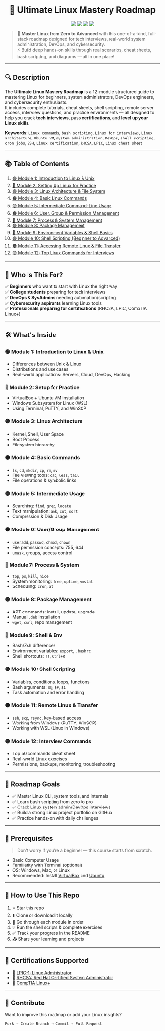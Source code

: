 <h1 align="center">🐧 Ultimate Linux Mastery Roadmap</h1>

<p align="center">
  <img src="https://img.shields.io/badge/Linux-Ultimate%20Course-brightgreen?style=for-the-badge&logo=linux" />
  <img src="https://img.shields.io/badge/Shell-Bash-blue?style=for-the-badge&logo=gnubash" />
  <img src="https://img.shields.io/badge/Skill-Level-Beginner--to--Pro-orange?style=for-the-badge" />
  <img src="https://img.shields.io/github/stars/KishoreRam-M/Linux-Mastery?style=for-the-badge" />
</p>

> 🚀 **Master Linux from Zero to Advanced** with this one-of-a-kind, full-stack roadmap designed for tech interviews, real-world system administration, DevOps, and cybersecurity.  
> ⚡ Build deep hands-on skills through real scenarios, cheat sheets, bash scripting, and diagrams — all in one place!

---

## 🔍 Description

The **Ultimate Linux Mastery Roadmap** is a 12-module structured guide to mastering Linux for beginners, system administrators, DevOps engineers, and cybersecurity enthusiasts.  
It includes complete tutorials, cheat sheets, shell scripting, remote server access, interview questions, and practice environments — all designed to help you crack **tech interviews**, pass **certifications**, and **level up your Linux skills**.

**Keywords**: `Linux commands`, `bash scripting`, `Linux for interviews`, `Linux architecture`, `Ubuntu VM`, `system administration`, `DevOps`, `shell scripting`, `cron jobs`, `SSH`, `Linux certification`, `RHCSA`, `LPIC`, `Linux cheat sheet`

---

## 📚 Table of Contents

1. [🟢 Module 1: Introduction to Linux & Unix](#module-1)
2. [🔵 Module 2: Setting Up Linux for Practice](#module-2)
3. [🟣 Module 3: Linux Architecture & File System](#module-3)
4. [🟠 Module 4: Basic Linux Commands](#module-4)
5. [🟡 Module 5: Intermediate Command-Line Usage](#module-5)
6. [🟤 Module 6: User, Group & Permission Management](#module-6)
7. [🔴 Module 7: Process & System Management](#module-7)
8. [🟢 Module 8: Package Management](#module-8)
9. [🔵 Module 9: Environment Variables & Shell Basics](#module-9)
10. [🟣 Module 10: Shell Scripting (Beginner to Advanced)](#module-10)
11. [🟠 Module 11: Accessing Remote Linux & File Transfer](#module-11)
12. [🟡 Module 12: Top Linux Commands for Interviews](#module-12)

---

## 🧠 Who Is This For?

✅ **Beginners** who want to start with Linux the right way  
✅ **College students** preparing for tech interviews  
✅ **DevOps & SysAdmins** needing automation/scripting  
✅ **Cybersecurity aspirants** learning Linux tools  
✅ **Professionals preparing for certifications** (RHCSA, LPIC, CompTIA Linux+)

---

## 🛠️ What's Inside

### 🟢 Module 1: Introduction to Linux & Unix
- Differences between Unix & Linux
- Distributions and use cases
- Real-world applications: Servers, Cloud, DevOps, Hacking

### 🔵 Module 2: Setup for Practice
- VirtualBox + Ubuntu VM installation
- Windows Subsystem for Linux (WSL)
- Using Terminal, PuTTY, and WinSCP

### 🟣 Module 3: Linux Architecture
- Kernel, Shell, User Space
- Boot Process
- Filesystem hierarchy

### 🟠 Module 4: Basic Commands
- `ls`, `cd`, `mkdir`, `cp`, `rm`, `mv`
- File viewing tools: `cat`, `less`, `tail`
- File operations & symbolic links

### 🟡 Module 5: Intermediate Usage
- Searching: `find`, `grep`, `locate`
- Text manipulation: `awk`, `cut`, `sort`
- Compression & Disk Usage

### 🟤 Module 6: User/Group Management
- `useradd`, `passwd`, `chmod`, `chown`
- File permission concepts: 755, 644
- `umask`, groups, access control

### 🔴 Module 7: Process & System
- `top`, `ps`, `kill`, `nice`
- System monitoring: `free`, `uptime`, `vmstat`
- Scheduling: `cron`, `at`

### 🟢 Module 8: Package Management
- APT commands: install, update, upgrade
- Manual `.deb` installation
- `wget`, `curl`, repo management

### 🔵 Module 9: Shell & Env
- Bash/Zsh differences
- Environment variables: `export`, `.bashrc`
- Shell shortcuts: `!!`, `Ctrl+R`

### 🟣 Module 10: Shell Scripting
- Variables, conditions, loops, functions
- Bash arguments: `$@`, `$#`, `$1`
- Task automation and error handling

### 🟠 Module 11: Remote Linux & Transfer
- `ssh`, `scp`, `rsync`, key-based access
- Working from Windows (PuTTY, WinSCP)
- Working with WSL (Linux in Windows)

### 🟡 Module 12: Interview Commands
- Top 50 commands cheat sheet
- Real-world Linux exercises
- Permissions, backups, monitoring, troubleshooting

---

## 🎯 Roadmap Goals

- ✅ Master Linux CLI, system tools, and internals
- ✅ Learn bash scripting from zero to pro
- ✅ Crack Linux system admin/DevOps interviews
- ✅ Build a strong Linux project portfolio on GitHub
- ✅ Practice hands-on with daily challenges

---

## 📝 Prerequisites

> Don't worry if you're a beginner — this course starts from scratch.

- Basic Computer Usage
- Familiarity with Terminal (optional)
- OS: Windows, Mac, or Linux
- Recommended: Install [VirtualBox](https://www.virtualbox.org/) and [Ubuntu](https://ubuntu.com/download/desktop)

---

## 🚀 How to Use This Repo

1. ⭐ Star this repo
2. ⬇️ Clone or download it locally
3. 🔖 Go through each module in order
4. 💡 Run the shell scripts & complete exercises
5. ✅ Track your progress in the README
6. 📤 Share your learning and projects

---

## 🏅 Certifications Supported

- 📜 [LPIC-1: Linux Administrator](https://www.lpi.org/)
- 📜 [RHCSA: Red Hat Certified System Administrator](https://www.redhat.com)
- 📜 [CompTIA Linux+](https://www.comptia.org/)

---

## 🤝 Contribute

Want to improve this roadmap or add your Linux insights?

```bash
Fork → Create Branch → Commit → Pull Request
